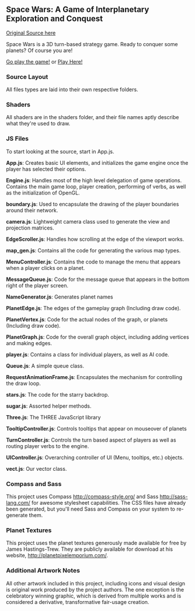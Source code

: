## Space Wars: A Game of Interplanetary Exploration and Conquest


[Original Source here](https://github.com/kohlmannj/spacewars)

Space Wars is a 3D turn-based strategy game. Ready to conquer some planets?  Of course you are!

[Go play the game!](http://kohlmannj.github.io/spacewars)
or [Play Here!](http://mfryman7337.github.io/spacewars)

### Source Layout

All files types are laid into their own respective folders.

### Shaders

All shaders are in the shaders folder, and their file names aptly describe what they're used to draw.


### JS Files

To start looking at the source, start in App.js.

**App.js**: Creates basic UI elements, and initializes the game engine once the player has selected their options.

**Engine.js**: Handles most of the high level delegation of game operations. Contains the main game loop, player
           creation, performing of verbs, as well as the initialization of OpenGL.

**boundary.js**: Used to encapsulate the drawing of the player boundaries around their network.

**camera.js**: Lightweight camera class used to generate the view and projection matrices.

**EdgeScroller.js**: Handles how scrolling at the edge of the viewport works.

**map_gen.js**: Contains all the code for generating the various map types.

**MenuController.js**: Contains the code to manage the menu that appears when a player clicks on a planet.

**MessageQueue.js**: Code for the message queue that appears in the bottom right of the player screen.

**NameGenerator.js**: Generates planet names

**PlanetEdge.js**: The edges of the gameplay graph (Including draw code).

**PlanetVertex.js**: Code for the actual nodes of the graph, or planets (Including draw code).

**PlanetGraph.js**: Code for the overall graph object, including adding vertices and making edges.

**player.js**: Contains a class for individual players, as well as AI code.

**Queue.js**: A simple queue class.

**RequestAnimationFrame.js**: Encapsulates the mechanism for controlling the draw loop.

**stars.js**: The code for the starry backdrop.

**sugar.js**: Assorted helper methods.

**Three.js**: The THREE JavaScript library

**TooltipController.js**: Controls tooltips that appear on mouseover of planets

**TurnController.js**: Controls the turn based aspect of players as well as routing player verbs to the engine.

**UIController.js**: Overarching controller of UI (Menu, tooltips, etc.) objects.

**vect.js**: Our vector class.

### Compass and Sass

This project uses Compass <http://compass-style.org/> and Sass <http://sass-lang.com/> for awesome stylesheet
capabilities. The CSS files have already been generated, but you'll need Sass and Compass on your system
to re-generate them.

### Planet Textures

This project uses the planet textures generously made available for free by James Hastings-Trew. They are publicly
available for download at his website, <http://planetpixelemporium.com/>.

### Additional Artwork Notes

All other artwork included in this project, including icons and visual design is original work produced by
the project authors. The one exception is the celebratory winning graphic, which is derived from
multiple works and is considered a derivative, transformative fair-usage creation.

